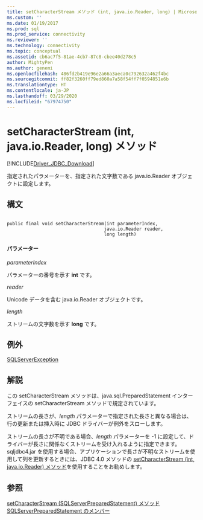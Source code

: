 ```yaml
---
title: setCharacterStream メソッド (int, java.io.Reader, long) | Microsoft Docs
ms.custom: ''
ms.date: 01/19/2017
ms.prod: sql
ms.prod_service: connectivity
ms.reviewer: ''
ms.technology: connectivity
ms.topic: conceptual
ms.assetid: cb6ac7f5-81ae-4cb7-87c8-cbee40d278c5
author: MightyPen
ms.author: genemi
ms.openlocfilehash: 486fd2b419e96e2a66a3aeca0c792632a462f4bc
ms.sourcegitcommit: ff82f3260ff79ed860a7a58f54ff7f0594851e6b
ms.translationtype: HT
ms.contentlocale: ja-JP
ms.lasthandoff: 03/29/2020
ms.locfileid: "67974750"
---
```

# <a name="setcharacterstream-method-int-javaioreader-long"></a>setCharacterStream (int, java.io.Reader, long) メソッド
[!INCLUDE[Driver_JDBC_Download](../../../includes/driver_jdbc_download.md)]

  指定されたパラメーターを、指定された文字数である java.io.Reader オブジェクトに設定します。  
  
## <a name="syntax"></a>構文  
  
```  
  
public final void setCharacterStream(int parameterIndex,  
                                    java.io.Reader reader,  
                                    long length)  
```  
  
#### <a name="parameters"></a>パラメーター  
 *parameterIndex*  
  
 パラメーターの番号を示す **int** です。  
  
 *reader*  
  
 Unicode データを含む java.io.Reader オブジェクトです。  
  
 *length*  
  
 ストリームの文字数を示す **long** です。  
  
## <a name="exceptions"></a>例外  
 [SQLServerException](../../../connect/jdbc/reference/sqlserverexception-class.md)  
  
## <a name="remarks"></a>解説  
 この setCharacterStream メソッドは、java.sql.PreparedStatement インターフェイスの setCharacterStream メソッドで規定されています。  
  
 ストリームの長さが、*length* パラメーターで指定された長さと異なる場合は、行の更新または挿入時に JDBC ドライバーが例外をスローします。  
  
 ストリームの長さが不明である場合、*length* パラメーターを -1 に設定して、ドライバーが長さに関係なくストリームを受け入れるように指定できます。 sqljdbc4.jar を使用する場合、アプリケーションで長さが不明なストリームを使用して列を更新するときには、JDBC 4.0 メソッドの [setCharacterStream &#40;int, java.io.Reader&#41; メソッド](../../../connect/jdbc/reference/setcharacterstream-method-int-java-io-reader.md)を使用することをお勧めします。  
  
## <a name="see-also"></a>参照  
 [setCharacterStream &#40;SQLServerPreparedStatement&#41; メソッド](../../../connect/jdbc/reference/setcharacterstream-method-sqlserverpreparedstatement.md)   
 [SQLServerPreparedStatement のメンバー](../../../connect/jdbc/reference/sqlserverpreparedstatement-members.md)  
  
  
